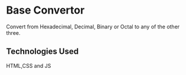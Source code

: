 # Base Convertor

Convert from Hexadecimal, Decimal, Binary or Octal to any of the other three.

## Technologies Used
HTML,CSS and JS